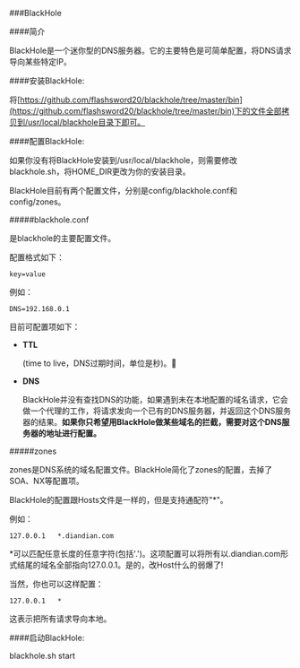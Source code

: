 ###BlackHole

####简介

BlackHole是一个迷你型的DNS服务器。它的主要特色是可简单配置，将DNS请求导向某些特定IP。



####安装BlackHole:

将[https://github.com/flashsword20/blackhole/tree/master/bin](https://github.com/flashsword20/blackhole/tree/master/bin)下的文件全部拷贝到/usr/local/blackhole目录下即可。

####配置BlackHole:

如果你没有将BlackHole安装到/usr/local/blackhole，则需要修改blackhole.sh，将HOME_DIR更改为你的安装目录。

BlackHole目前有两个配置文件，分别是config/blackhole.conf和config/zones。

#####blackhole.conf

是blackhole的主要配置文件。

配置格式如下：

	key=value

例如：

	DNS=192.168.0.1
	
目前可配置项如下：

* **TTL**

	(time to live，DNS过期时间，单位是秒)。
* **DNS**
	
	BlackHole并没有查找DNS的功能，如果遇到未在本地配置的域名请求，它会做一个代理的工作，将请求发向一个已有的DNS服务器，并返回这个DNS服务器的结果。**如果你只希望用BlackHole做某些域名的拦截，需要对这个DNS服务器的地址进行配置。**

#####zones

zones是DNS系统的域名配置文件。BlackHole简化了zones的配置，去掉了SOA、NX等配置项。

BlackHole的配置跟Hosts文件是一样的，但是支持通配符"*"。

例如：

	127.0.0.1	*.diandian.com

*可以匹配任意长度的任意字符(包括'.')。这项配置可以将所有以.diandian.com形式结尾的域名全部指向127.0.0.1。是的，改Host什么的弱爆了!

当然，你也可以这样配置：

	127.0.0.1	*

这表示把所有请求导向本地。

####启动BlackHole:

blackhole.sh start 
